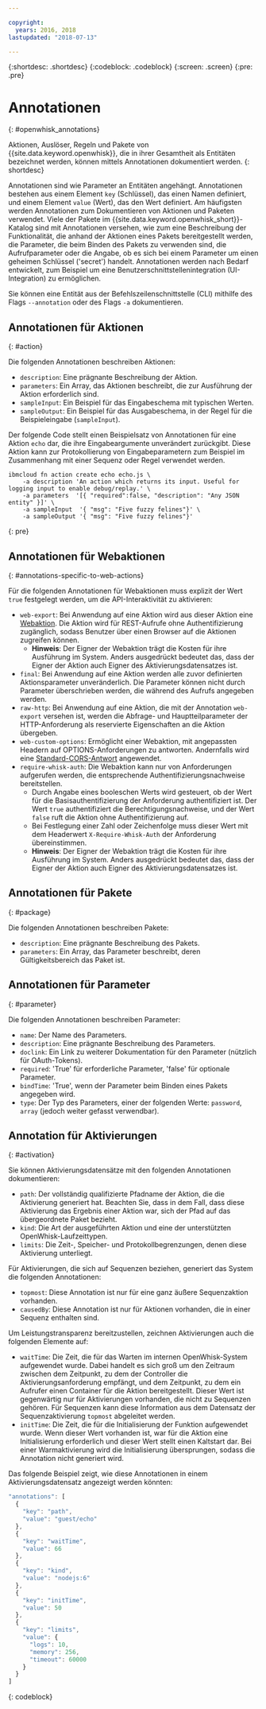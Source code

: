 ```yaml
---

copyright:
  years: 2016, 2018
lastupdated: "2018-07-13"

---
```


{:shortdesc: .shortdesc}
{:codeblock: .codeblock}
{:screen: .screen}
{:pre: .pre}

# Annotationen
{: #openwhisk_annotations}

Aktionen, Auslöser, Regeln und Pakete von {{site.data.keyword.openwhisk}}, die in ihrer Gesamtheit als Entitäten bezeichnet werden, können mittels Annotationen dokumentiert werden.
{: shortdesc}

Annotationen sind wie Parameter an Entitäten angehängt. Annotationen bestehen aus einem Element `key` (Schlüssel), das einen Namen definiert, und einem Element `value` (Wert), das den Wert definiert. Am häufigsten werden Annotationen zum Dokumentieren von Aktionen und Paketen verwendet. Viele der Pakete im {{site.data.keyword.openwhisk_short}}-Katalog sind mit Annotationen versehen, wie zum eine Beschreibung der Funktionalität, die anhand der Aktionen eines Pakets bereitgestellt werden, die Parameter, die beim Binden des Pakets zu verwenden sind, die Aufrufparameter oder die Angabe, ob es sich bei einem Parameter um einen geheimen Schlüssel ('secret') handelt. Annotationen werden nach Bedarf entwickelt, zum Beispiel um eine Benutzerschnittstellenintegration (UI-Integration) zu ermöglichen.

Sie können eine Entität aus der Befehlszeilenschnittstelle (CLI) mithilfe des Flags `--annotation` oder des Flags `-a` dokumentieren.

## Annotationen für Aktionen
{: #action}

Die folgenden Annotationen beschreiben Aktionen:

- `description`: Eine prägnante Beschreibung der Aktion.
- `parameters`: Ein Array, das Aktionen beschreibt, die zur Ausführung der Aktion erforderlich sind.
- `sampleInput`: Ein Beispiel für das Eingabeschema mit typischen Werten.
- `sampleOutput`: Ein Beispiel für das Ausgabeschema, in der Regel für die Beispieleingabe (`sampleInput`).

Der folgende Code stellt einen Beispielsatz von Annotationen für eine Aktion `echo` dar, die ihre Eingabeargumente unverändert zurückgibt. Diese Aktion kann zur Protokollierung von Eingabeparametern zum Beispiel im Zusammenhang mit einer Sequenz oder Regel verwendet werden.
```
ibmcloud fn action create echo echo.js \
    -a description 'An action which returns its input. Useful for logging input to enable debug/replay.' \
    -a parameters  '[{ "required":false, "description": "Any JSON entity" }]' \
    -a sampleInput  '{ "msg": "Five fuzzy felines"}' \
    -a sampleOutput '{ "msg": "Five fuzzy felines"}'
```
{: pre}

## Annotationen für Webaktionen
{: #annotations-specific-to-web-actions}

Für die folgenden Annotationen für Webaktionen muss explizit der Wert `true` festgelegt werden, um die API-Interaktivität zu aktivieren:

- `web-export`: Bei Anwendung auf eine Aktion wird aus dieser Aktion eine [Webaktion](openwhisk_webactions.html). Die Aktion wird für REST-Aufrufe ohne Authentifizierung zugänglich, sodass Benutzer über einen Browser auf die Aktionen zugreifen können.
    * **Hinweis**: Der Eigner der Webaktion trägt die Kosten für ihre Ausführung im System. Anders ausgedrückt bedeutet das, dass der Eigner der Aktion auch Eigner des Aktivierungsdatensatzes ist.
- `final`: Bei Anwendung auf eine Aktion werden alle zuvor definierten Aktionsparameter unveränderlich. Die Parameter können nicht durch Parameter überschrieben werden, die während des Aufrufs angegeben werden.
- `raw-http`: Bei Anwendung auf eine Aktion, die mit der Annotation `web-export` versehen ist, werden die Abfrage- und Hauptteilparameter der HTTP-Anforderung als reservierte Eigenschaften an die Aktion übergeben.
- `web-custom-options`: Ermöglicht einer Webaktion, mit angepassten Headern auf OPTIONS-Anforderungen zu antworten. Andernfalls wird eine [Standard-CORS-Antwort](openwhisk_webactions.html#options-requests) angewendet.
- `require-whisk-auth`: Die Webaktion kann nur von Anforderungen aufgerufen werden, die entsprechende Authentifizierungsnachweise bereitstellen.
    * Durch Angabe eines booleschen Werts wird gesteuert, ob der Wert für die Basisauthentifizierung der Anforderung authentifiziert ist. Der Wert `true` authentifiziert die Berechtigungsnachweise, und der Wert `false` ruft die Aktion ohne Authentifizierung auf.
    * Bei Festlegung einer Zahl oder Zeichenfolge muss dieser Wert mit dem Headerwert `X-Require-Whisk-Auth` der Anforderung übereinstimmen. 
    * **Hinweis**: Der Eigner der Webaktion trägt die Kosten für ihre Ausführung im System. Anders ausgedrückt bedeutet das, dass der Eigner der Aktion auch Eigner des Aktivierungsdatensatzes ist.

## Annotationen für Pakete
{: #package}

Die folgenden Annotationen beschreiben Pakete:

- `description`: Eine prägnante Beschreibung des Pakets.
- `parameters`: Ein Array, das Parameter beschreibt, deren Gültigkeitsbereich das Paket ist.

## Annotationen für Parameter
{: #parameter}

Die folgenden Annotationen beschreiben Parameter:

- `name`: Der Name des Parameters.
- `description`: Eine prägnante Beschreibung des Parameters.
- `doclink`: Ein Link zu weiterer Dokumentation für den Parameter (nützlich für OAuth-Tokens).
- `required`: 'True' für erforderliche Parameter, 'false' für optionale Parameter.
- `bindTime`: 'True', wenn der Parameter beim Binden eines Pakets angegeben wird.
- `type`: Der Typ des Parameters, einer der folgenden Werte: `password`, `array` (jedoch weiter gefasst verwendbar).

## Annotation für Aktivierungen
{: #activation}

Sie können Aktivierungsdatensätze mit den folgenden Annotationen dokumentieren:

- `path`: Der vollständig qualifizierte Pfadname der Aktion, die die Aktivierung generiert hat. Beachten Sie, dass in dem Fall, dass diese Aktivierung das Ergebnis einer Aktion war, sich der Pfad auf das übergeordnete Paket bezieht.
- `kind`: Die Art der ausgeführten Aktion und eine der unterstützten OpenWhisk-Laufzeittypen.
- `limits`: Die Zeit-, Speicher- und Protokollbegrenzungen, denen diese Aktivierung unterliegt.

Für Aktivierungen, die sich auf Sequenzen beziehen, generiert das System die folgenden Annotationen:

- `topmost`: Diese Annotation ist nur für eine ganz äußere Sequenzaktion vorhanden.
- `causedBy`: Diese Annotation ist nur für Aktionen vorhanden, die in einer Sequenz enthalten sind.

Um Leistungstransparenz bereitzustellen, zeichnen Aktivierungen auch die folgenden Elemente auf:

- `waitTime`: Die Zeit, die für das Warten im internen OpenWhisk-System aufgewendet wurde. Dabei handelt es sich groß um den Zeitraum zwischen dem Zeitpunkt, zu dem der Controller die Aktivierungsanforderung empfängt, und dem Zeitpunkt, zu dem ein Aufrufer einen Container für die Aktion bereitgestellt. Dieser Wert ist gegenwärtig nur für Aktivierungen vorhanden, die nicht zu Sequenzen gehören. Für Sequenzen kann diese Information aus dem Datensatz der Sequenzaktivierung `topmost` abgeleitet werden.
- `initTime`: Die Zeit, die für die Initialisierung der Funktion aufgewendet wurde. Wenn dieser Wert vorhanden ist, war für die Aktion eine Initialisierung erforderlich und dieser Wert stellt einen Kaltstart dar. Bei einer Warmaktivierung wird die Initialisierung übersprungen, sodass die Annotation nicht generiert wird.

Das folgende Beispiel zeigt, wie diese Annotationen in einem Aktivierungsdatensatz angezeigt werden könnten:

```javascript
"annotations": [
  {
    "key": "path",
    "value": "guest/echo"
  },
  {
    "key": "waitTime",
    "value": 66
  },
  {
    "key": "kind",
    "value": "nodejs:6"
  },
  {
    "key": "initTime",
    "value": 50
  },
  {
    "key": "limits",
    "value": {
      "logs": 10,
      "memory": 256,
      "timeout": 60000
    }
  }
]
```
{: codeblock}
